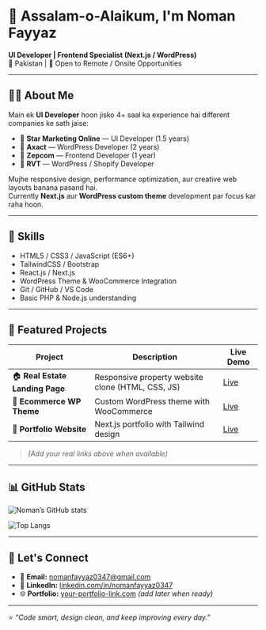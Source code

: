 # 👋 Assalam-o-Alaikum, I'm Noman Fayyaz

**UI Developer | Frontend Specialist (Next.js / WordPress)**  
📍 Pakistan | 💼 Open to Remote / Onsite Opportunities

---

## 🧑‍💻 About Me

Main ek **UI Developer** hoon jisko 4+ saal ka experience hai different companies ke sath jaise:
- 🏢 **Star Marketing Online** — UI Developer (1.5 years)  
- 🏢 **Axact** — WordPress Developer (2 years)  
- 🏢 **Zepcom** — Frontend Developer (1 year)  
- 🏢 **RVT** — WordPress / Shopify Developer  

Mujhe responsive design, performance optimization, aur creative web layouts banana pasand hai.  
Currently **Next.js** aur **WordPress custom theme** development par focus kar raha hoon.

---

## 🧠 Skills

- HTML5 / CSS3 / JavaScript (ES6+)  
- TailwindCSS / Bootstrap  
- React.js / Next.js  
- WordPress Theme & WooCommerce Integration  
- Git / GitHub / VS Code  
- Basic PHP & Node.js understanding  

---

## 🚀 Featured Projects

| Project | Description | Live Demo |
|----------|--------------|------------|
| 🏠 **Real Estate Landing Page** | Responsive property website clone (HTML, CSS, JS) | [Live](#) |
| 🛒 **Ecommerce WP Theme** | Custom WordPress theme with WooCommerce | [Live](#) |
| 💼 **Portfolio Website** | Next.js portfolio with Tailwind design | [Live](#) |

> *(Add your real links above when available)*

---

## 📊 GitHub Stats

![Noman’s GitHub stats](https://github-readme-stats.vercel.app/api?username=nomanfayyaz0347&show_icons=true&theme=default)

![Top Langs](https://github-readme-stats.vercel.app/api/top-langs/?username=nomanfayyaz0347&layout=compact)

---

## 💬 Let's Connect

- 💌 **Email:** nomanfayyaz0347@gmail.com  
- 💼 **LinkedIn:** [linkedin.com/in/nomanfayyaz0347](https://linkedin.com/in/nomanfayyaz0347)  
- 🌐 **Portfolio:** [your-portfolio-link.com](#) *(add later when ready)*  

---

⭐ *“Code smart, design clean, and keep improving every day.”*  

